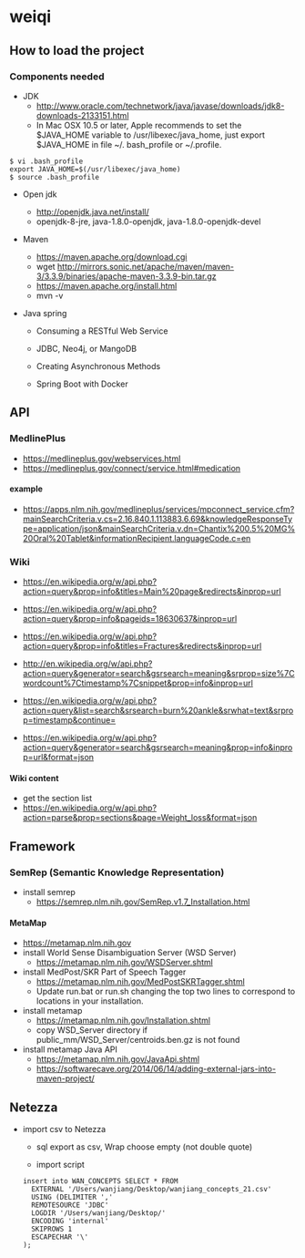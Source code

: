 # weiqi
## How to load the project

### Components needed

- JDK
  - http://www.oracle.com/technetwork/java/javase/downloads/jdk8-downloads-2133151.html
  - In Mac OSX 10.5 or later, Apple recommends to set the $JAVA_HOME variable to /usr/libexec/java_home, just export $JAVA_HOME in file ~/. bash_profile or ~/.profile.

```
$ vi .bash_profile
export JAVA_HOME=$(/usr/libexec/java_home)
$ source .bash_profile
```

  - Open jdk
    - http://openjdk.java.net/install/
    - openjdk-8-jre, java-1.8.0-openjdk, java-1.8.0-openjdk-devel

- Maven

  - https://maven.apache.org/download.cgi
  - wget http://mirrors.sonic.net/apache/maven/maven-3/3.3.9/binaries/apache-maven-3.3.9-bin.tar.gz
  - https://maven.apache.org/install.html
  - mvn -v

- Java spring

  - Consuming a RESTful Web Service

  - JDBC, Neo4j, or MangoDB

  - Creating Asynchronous Methods

  - Spring Boot with Docker

## API

### MedlinePlus

- https://medlineplus.gov/webservices.html
- https://medlineplus.gov/connect/service.html#medication

#### example

- https://apps.nlm.nih.gov/medlineplus/services/mpconnect_service.cfm?mainSearchCriteria.v.cs=2.16.840.1.113883.6.69&knowledgeResponseType=application/json&mainSearchCriteria.v.dn=Chantix%200.5%20MG%20Oral%20Tablet&informationRecipient.languageCode.c=en


### Wiki

- https://en.wikipedia.org/w/api.php?action=query&prop=info&titles=Main%20page&redirects&inprop=url
- https://en.wikipedia.org/w/api.php?action=query&prop=info&pageids=18630637&inprop=url
- https://en.wikipedia.org/w/api.php?action=query&prop=info&titles=Fractures&redirects&inprop=url
- http://en.wikipedia.org/w/api.php?action=query&generator=search&gsrsearch=meaning&srprop=size%7Cwordcount%7Ctimestamp%7Csnippet&prop=info&inprop=url

- https://en.wikipedia.org/w/api.php?action=query&list=search&srsearch=burn%20ankle&srwhat=text&srprop=timestamp&continue=

- https://en.wikipedia.org/w/api.php?action=query&generator=search&gsrsearch=meaning&prop=info&inprop=url&format=json

#### Wiki content

- get the section list
- https://en.wikipedia.org/w/api.php?action=parse&prop=sections&page=Weight_loss&format=json


## Framework

### SemRep (Semantic Knowledge Representation)

- install semrep
  - https://semrep.nlm.nih.gov/SemRep.v1.7_Installation.html

#### MetaMap

- https://metamap.nlm.nih.gov
- install World Sense Disambiguation Server (WSD Server)
  - https://metamap.nlm.nih.gov/WSDServer.shtml 
- install MedPost/SKR Part of Speech Tagger
  - https://metamap.nlm.nih.gov/MedPostSKRTagger.shtml
  - Update run.bat or run.sh changing the top two lines to correspond to locations in your installation.
- install metamap
  - https://metamap.nlm.nih.gov/Installation.shtml
  - copy WSD_Server directory if public_mm/WSD_Server/centroids.ben.gz is not found
- install metamap Java API
  - https://metamap.nlm.nih.gov/JavaApi.shtml
  - https://softwarecave.org/2014/06/14/adding-external-jars-into-maven-project/


## Netezza

- import csv to Netezza

  - sql export as csv, Wrap choose empty (not double quote)

  - import script

  ```
  insert into WAN_CONCEPTS SELECT * FROM
    EXTERNAL '/Users/wanjiang/Desktop/wanjiang_concepts_21.csv'
    USING (DELIMITER ','
    REMOTESOURCE 'JDBC'
    LOGDIR '/Users/wanjiang/Desktop/'
    ENCODING 'internal'
    SKIPROWS 1
    ESCAPECHAR '\'
  );
  ```



